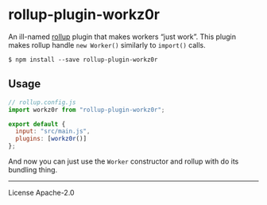 # rollup-plugin-workz0r

An ill-named [rollup] plugin that makes workers “just work”. This plugin makes rollup handle `new Worker()` similarly to `import()` calls.

```
$ npm install --save rollup-plugin-workz0r
```

## Usage

```js
// rollup.config.js
import workz0r from "rollup-plugin-workz0r";

export default {
  input: "src/main.js",
  plugins: [workz0r()]
};
```

And now you can just use the `Worker` constructor and rollup with do its bundling thing.

[rollup]: https://rollupjs.org/

---

License Apache-2.0

